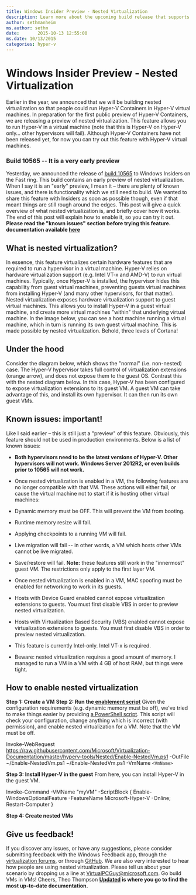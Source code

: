 ```yaml
---
title: Windows Insider Preview - Nested Virtualization
description: Learn more about the upcoming build release that supports nested virtualization in a Hyper-V virtual machine.
author: sethmanheim
ms.author: sethm
date:       2015-10-13 12:55:00
ms.date: 10/13/2015
categories: hyper-v
---
```

# Windows Insider Preview - Nested Virtualization

Earlier in the year, we announced that we will be building nested virtualization so that people could run Hyper-V Containers in Hyper-V virtual machines. In preparation for the first public preview of Hyper-V Containers, we are releasing a preview of nested virtualization. This feature allows you to run Hyper-V in a virtual machine (note that this is Hyper-V on Hyper-V only… other hypervisors will fail). Although Hyper-V Containers have not been released yet, for now you can try out this feature with Hyper-V virtual machines. 

### Build 10565 -- It is a very early preview

Yesterday, we announced the release of [build 10565](https://blogs.windows.com/windows-insider/2015/10/12/announcing-windows-10-insider-preview-build-10565/) to Windows Insiders on the Fast ring. This build contains an early preview of nested virtualization. When I say it is an "early" preview, I mean it – there are plenty of known issues, and there is functionality which we still need to build. We wanted to share this feature with Insiders as soon as possible though, even if that meant things are still rough around the edges. This post will give a quick overview of what nested virtualization is, and briefly cover how it works. The end of this post will explain how to enable it, so you can try it out. **Please read the "known issues" section before trying this feature.** **documentation available [here](/virtualization/hyper-v-on-windows/user-guide/nested-virtualization)**

## What is nested virtualization?

In essence, this feature virtualizes certain hardware features that are required to run a hypervisor in a virtual machine. Hyper-V relies on hardware virtualization support (e.g. Intel VT-x and AMD-V) to run virtual machines. Typically, once Hyper-V is installed, the hypervisor hides this capability from guest virtual machines, preventing guests virtual machines from installing Hyper-V (and many other hypervisors, for that matter). Nested virtualization exposes hardware virtualization support to guest virtual machines. This allows you to install Hyper-V in a guest virtual machine, and create more virtual machines "within" that underlying virtual machine. In the image below, you can see a host machine running a virtual machine, which in turn is running its own guest virtual machine. This is made possible by nested virtualization. Behold, three levels of Cortana! <!-- [![ ](https://msdnshared.blob.core.windows.net/media/TNBlogsFS/prod.evol.blogs.technet.com/CommunityServer.Blogs.Components.WeblogFiles/00/00/00/50/45/nestedVM.png)](https://msdnshared.blob.core.windows.net/media/TNBlogsFS/prod.evol.blogs.technet.com/CommunityServer.Blogs.Components.WeblogFiles/00/00/00/50/45/nestedVM.png) -->

## Under the hood

Consider the diagram below, which shows the "normal" (i.e. non-nested) case. The Hyper-V hypervisor takes full control of virtualization extensions (orange arrow), and does not expose them to the guest OS. <!-- ![ ](https://msdnshared.blob.core.windows.net/media/TNBlogsFS/prod.evol.blogs.technet.com/CommunityServer.Blogs.Components.WeblogFiles/00/00/00/50/45/nestedDiagram.png) --> Contrast this with the nested diagram below. In this case, Hyper-V has been configured to expose virtualization extensions to its guest VM. A guest VM can take advantage of this, and install its own hypervisor. It can then run its own guest VMs. <!-- [![ ](https://msdnshared.blob.core.windows.net/media/TNBlogsFS/prod.evol.blogs.technet.com/CommunityServer.Blogs.Components.WeblogFiles/00/00/00/50/45/nestedDiagram2.png)](https://msdnshared.blob.core.windows.net/media/TNBlogsFS/prod.evol.blogs.technet.com/CommunityServer.Blogs.Components.WeblogFiles/00/00/00/50/45/nestedDiagram2.png) -->

## Known issues: important!

Like I said earlier – this is still just a "preview" of this feature. Obviously, this feature should not be used in production environments. Below is a list of known issues: 

  * **Both hypervisors need to be the latest versions of Hyper-V. Other hypervisors will not work. Windows Server 2012R2, or even builds prior to 10565 will not work.**
  * Once nested virtualization is enabled in a VM, the following features are no longer compatible with that VM. These actions will either fail, or cause the virtual machine not to start if it is hosting other virtual machines:


  * Dynamic memory must be OFF. This will prevent the VM from booting.
  * Runtime memory resize will fail.
  * Applying checkpoints to a running VM will fail.
  * Live migration will fail -- in other words, a VM which hosts other VMs cannot be live migrated.
  * Save/restore will fail. **Note:** these features still work in the "innermost" guest VM. The restrictions only apply to the first layer VM.


  * Once nested virtualization is enabled in a VM, MAC spoofing must be enabled for networking to work in its guests.
  * Hosts with Device Guard enabled cannot expose virtualization extensions to guests. You must first disable VBS in order to preview nested virtualization.
  * Hosts with Virtualization Based Security (VBS) enabled cannot expose virtualization extensions to guests. You must first disable VBS in order to preview nested virtualization.
  * This feature is currently Intel-only. Intel VT-x is required.
  * Beware: nested virtualization requires a good amount of memory. I managed to run a VM in a VM with 4 GB of host RAM, but things were tight.



## How to enable nested virtualization

**Step 1: Create a VM** **Step 2: Run the[ enablement script](https://github.com/Microsoft/Virtualization-Documentation/blob/master/hyperv-tools/Nested/Enable-NestedVm.ps1)** Given the configuration requirements (e.g. dynamic memory must be off), we've tried to make things easier by providing [a PowerShell script](https://github.com/Microsoft/Virtualization-Documentation/blob/master/hyperv-tools/Nested/Enable-NestedVm.ps1). This script will check your configuration, change anything which is incorrect (with permission), and enable nested virtualization for a VM. Note that the VM must be off. 

Invoke-WebRequest https://raw.githubusercontent.com/Microsoft/Virtualization-Documentation/master/hyperv-tools/Nested/Enable-NestedVm.ps1 -OutFile ~/Enable-NestedVm.ps1 ~/Enable-NestedVm.ps1 -VmName `<VmName>`

**Step 3: Install Hyper-V in the guest** From here, you can install Hyper-V in the guest VM. 

Invoke-Command -VMName "myVM" -ScriptBlock { Enable-WindowsOptionalFeature -FeatureName Microsoft-Hyper-V -Online; Restart-Computer }

**Step 4: Create nested VMs**

## Give us feedback!

If you discover any issues, or have any suggestions, please consider submitting feedback with the Windows Feedback app, through the [virtualization forums](https://social.technet.microsoft.com/Forums/windowsserver/En-us/home?forum=winserverhyperv), or through [GitHub](https://github.com/Microsoft/Virtualization-Documentation). We are also very interested to hear how people are using nested virtualization. Please tell us about your scenario by dropping us a line at [VirtualPCGuy@microsoft.com](mailto:VirtualPCGuy@microsoft.com). Go build VMs in VMs! Cheers, Theo Thompson **[Updated](/virtualization/hyper-v-on-windows/user-guide/nested-virtualization) is where you go to find the most up-to-date documentation.**
